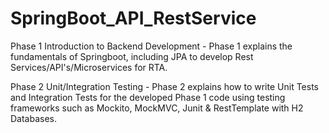# SpringBoot_API_RestService

Phase 1
Introduction to Backend Development - Phase 1 explains the fundamentals of Springboot, including JPA to develop Rest Services/API's/Microservices for RTA.

Phase 2
Unit/Integration Testing - Phase 2 explains how to write Unit Tests and Integration Tests for the developed Phase 1 code using testing frameworks such as 
Mockito, MockMVC, Junit & RestTemplate with H2 Databases.

